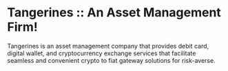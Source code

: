 # Tangerines :: An Asset Management Firm!

Tangerines is an asset management company that provides debit card, digital wallet, and cryptocurrency exchange services that facilitate seamless and convenient crypto to fiat gateway solutions for risk-averse. 
